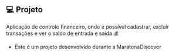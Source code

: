 ## 💻 Projeto

Aplicação de controle financeiro, onde é possível cadastrar, excluir transações e ver o saldo de entrada e saída 💰

* Este é um projeto desenvolvido durante a MaratonaDiscover